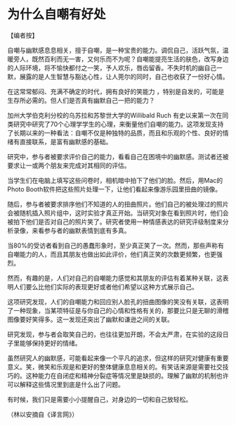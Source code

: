# 为什么自嘲有好处

【编者按】 

自嘲与幽默感息息相关，擅于自嘲，是一种宝贵的能力。调侃自己，活跃气氛，温暖旁人，既然百利而无一害，又何乐而不为呢？自嘲能提亮生活的肤色，改写身边的人际环境，将不愉快都付之一笑，予人欢乐，唇齿留香。不失时机的幽自己一默，展露的是人生智慧与豁达心性，让人莞尔的同时，自己也收获了一份好心情。 

在这常常郁闷、充满不确定的时代，拥有良好的笑能力 ，特别是自发的，可能是生存所必需的。但人们是否真有幽默自己一把的能力？ 

加州大学伯克利分校的乌苏拉和苏黎世大学的Willibald Ruch 有史以来第一次在同类研究中研究了70个心理学学生的心理，来衡量他们自嘲的能力。这项发现支持了长期以来的一种看法：自嘲不仅是种独特的品质，而且和乐观的个性、良好的情绪有直接联系，是富有幽默感的基础。 

研究中，参与者被要求评价自己的能力，看看自己在困境中的幽默感。测试者还被要求让一或两个朋友来完成对其相同的评估。 

当学生们在电脑上填写这些问卷时，相机暗中拍下了他们的脸。然后，用Mac的Photo Booth软件把这些照片处理一下，让他们看起来像游乐园里扭曲的镜像。 

随后，参与者被要求排序他们不知道的人的扭曲照片。他们自己的被处理过的照片会被随机插入照片组中，这时实验才真正开始。当研究对象在看到照片时，他们会被拍下他们是否对自己的照片笑了。研究者使用一种情感表达的研究评级制度来分析录像，来看参与者的幽默表情到底有多真。 

当80%的受访者看到自己的愚蠢形象时，至少真正笑了一次。然而，那些声称有自嘲能力的人，而且其朋友也做出如此评价，他们真正笑的次数更频繁，也更强烈。 

然而，有趣的是，人们对自己的自嘲能力感觉和其朋友的评估有着某种关联，这表明人们要么比他们实际的表现更好或者他们希望以这种方式展示自己。 

这项研究发现，人们的自嘲能力和回应别人脸孔的扭曲图像的笑没有关联，这表明了一种现象，当某项特征是与你自己的心情和性格有关的，那要比只是无聊的滑稽图像要好笑得多。这一发现还突出了幽默和谦逊之间的关联。 

研究发现，参与者会取笑自己的，也往往更加开朗，不会太严肃，在实验的这段日子里能够保持更好的情绪。 

虽然研究人的幽默感，可能看起来像一个平凡的追求，但这样的研究对健康有重要意义。笑，微笑和乐观是和更好的整体健康息息相关的。有笑话来源是需要社交技巧的。这种能力在自闭症和精神分裂症等情况里是缺损的。理解了幽默的机制也许可以解释这些情况里到底是什么出了问题。 

有时候，我们只是需要小小提醒自己，对身边的一切和自己放轻松。 

（林以安摘自《译言网》）